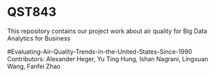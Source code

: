 # QST843
This repository contains our project work about air quality for Big Data Analytics for Business

#Evaluating-Air-Quality-Trends-in-the-United-States-Since-1990
Contributors: Alexander Heger, Yu Ting Hung, Ishan Nagrani, Lingxuan Wang, Fanfei Zhao
